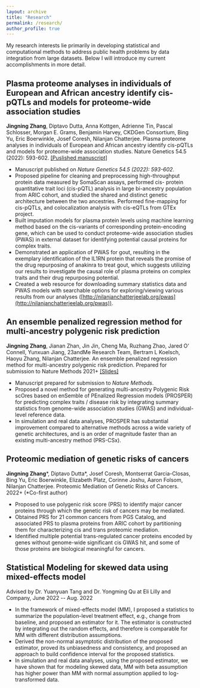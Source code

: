 ```yaml
---
layout: archive
title: "Research"
permalink: /research/
author_profile: true
--- 
```


My research interests lie primarily in developing statistical and computational methods to address public health problems by data integration from large datasets. Below I will introduce my current accomplishments in more detail.

  
Plasma proteome analyses in individuals of European and African ancestry identify cis-pQTLs and models for proteome-wide association studies
------
**Jingning Zhang**, Diptavo Dutta, Anna Kottgen, Adrienne Tin, Pascal Schlosser, Morgan E. Grams, Benjamin Harvey, CKDGen Consortium, Bing Yu, Eric Boerwinkle, Josef Coresh, Nilanjan Chatterjee. Plasma proteome analyses in individuals of European and African ancestry identify cis-pQTLs and models for proteome-wide association studies. Nature Genetics 54.5 (2022): 593-602. [\[Puslished manuscript\]](https://www.nature.com/articles/s41588-022-01051-w)

- Manuscript published on *Nature Genetics 54.5 (2022): 593-602*.
- Proposed pipeline for cleaning and preprocessing high-throughput protein data measured by SomaScan assays, performed cis- protein quantitative trait loci (cis-pQTL) analysis in large bi-ancestry population from ARIC cohort, and studied the shared and distinct genetic architecture between the two ancestries. Performed fine-mapping for cis-pQTLs, and colocalization analysis with cis-eQTLs from GTEx project.
- Built imputation models for plasma protein levels using machine learning method based on the cis-variants of corresponding protein-encoding gene, which can be used to conduct proteome-wide association studies (PWAS) in external dataset for identifying potential causal proteins for complex traits.
- Demonstrated an application of PWAS for gout, resulting in the exemplary identification of the IL1RN protein that reveals the promise of the drug repurposing of anakinra to treat gout, which suggests utilizing our results to investigate the causal role of plasma proteins on complex traits and their drug repurposing potential.
- Created a web resource for downloading summary statistics data and PWAS models with searchable options for exploring/viewing various results from our analyses ([http://nilanjanchatterjeelab.org/pwas](http://nilanjanchatterjeelab.org/pwas)).


An ensemble penalized regression method for multi-ancestry polygenic risk prediction
------
**Jingning Zhang**, Jianan Zhan, Jin Jin, Cheng Ma, Ruzhang Zhao, Jared O' Connell, Yunxuan Jiang, 23andMe Research Team, Bertram L Koelsch, Haoyu Zhang, Nilanjan Chatterjee. An ensemble penalized regression method for multi-ancestry polygenic risk prediction. Prepared for submission to Nature Methods 2021+ [\[Slides\]](https://github.com/Jingning-Zhang/PROSPER/blob/main/PROSPER.pdf)

- Manuscript prepared for submission to *Nature Methods*.
- Proposed a novel method for generating multi-ancestry Polygenic Risk scOres based on enSemble of PEnalized Regression models (PROSPER) for predicting complex traits / disease risk by integrating summary statistics from genome-wide association studies (GWAS) and individual-level reference data.
- In simulation and real data analyses, PROSPER has substantial improvement compared to alternative methods across a wide variety of genetic architectures, and is an order of magnitude faster than an existing multi-ancestry method (PRS-CSx).
  
Proteomic mediation of genetic risks of cancers
------
**Jingning Zhang**\*, Diptavo Dutta\*, Josef Coresh, Montserrat Garcia-Closas, Bing Yu, Eric Boerwinkle, Elizabeth Platz, Corinne Joshu, Aaron Folsom, Nilanjan Chatterjee. Proteomic Mediation of Genetic Risks of Cancers. 2022+ (\*Co-first author)

- Proposed to use polygenic risk score (PRS) to identify major cancer proteins through which the genetic risk of cancers may be mediated.
- Obtained PRS for 21 common cancers from PGS Catalog, and associated PRS to plasma proteins from ARIC cohort by partitioning them for characterizing cis and trans proteomic mediation.
- Identified multiple potential trans-regulated cancer proteins encoded by genes without genome-wide significant cis GWAS hit, and some of those proteins are biological meaningful for cancers.
  

Statistical Modeling for skewed data using mixed-effects model
------
Advised by Dr. Yuanyuan Tang and Dr. Yongming Qu at Eli Lilly and Company, June 2022 -- Aug. 2022

- In the framework of mixed-effects model (MM), I proposed a statistics to summarize the population-level treatment effect, e.g., change from baseline, and proposed an estimator for it. The estimator is constructed by integrating out the random effects, and therefore is comparable for MM with different distribution assumptions.
- Derived the non-normal asymptotic distribution of the proposed estimator, proved its unbiasedness and consistency, and proposed an approach to build confidence interval for the proposed statistics.
- In simulation and real data analyses, using the proposed estimator, we have shown that for modeling skewed data, MM with beta assumption has higher power than MM with normal assumption applied to log-transformed data.

